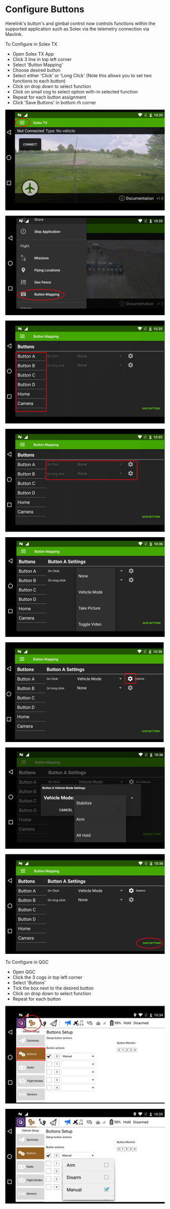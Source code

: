 # Configure Buttons

Herelink's button's and gimbal control now controls functions within the supported application such as Solex via the telemetry connection via Mavlink. 

To Configure in Solex TX 

* Open Solex TX App 
* Click 3 line in top left corner
* Select 'Button Mapping' 
* Choose desired button
* Select either 'Click' or 'Long Click' \(Note this allows you to set two functions to each button\) 
* Click on drop down to select function
* Click on small cog to select option with-in selected function  
* Repeat for each button assignment 
* Click 'Save Buttons' in bottom rh corner

![](../.gitbook/assets/button-mapping-0.jpg)

![](../.gitbook/assets/button-mapping-1.jpg)

![](../.gitbook/assets/button-mapping-2.jpg)

![](../.gitbook/assets/button-mapping-2.5.jpg)

![](../.gitbook/assets/button-mapping-3.png)

![](../.gitbook/assets/button-mapping-6.jpg)

![](../.gitbook/assets/button-mapping-5.png)

![](../.gitbook/assets/button-mapping-7.jpg)



To Configure in QGC 

* Open QGC
* Click the 3 cogs in top left corner
* Select 'Buttons' 
* Tick the box next to the desired button
* Click on drop down to select function
* Repeat for each button 



![](../.gitbook/assets/qgc-button-1.jpg)

![](../.gitbook/assets/screenshot-2020-03-16-at-22.35.57.png)



